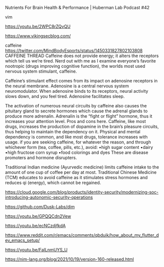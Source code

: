 Nutrients For Brain Health & Performance | Huberman Lab Podcast #42

vim

https://youtu.be/2WPC8rZQvQU


https://www.vikingsecblog.com/

caffeine
https://twitter.com/MindBodyEsports/status/1450331827802103808
CAFFEINE THREAD Caffeine does not provide energy; it alters the receptors which tell us we’re tired. Nerd out with me as I examine everyone’s favorite nootropic (drugs improving cognitive function), the worlds most used nervous system stimulant, caffeine.

Caffeine’s stimulant effect comes from its impact on adenosine receptors in the neural membrane. Adenosine is a central nervous system neuromodulator. When adenosine binds to its receptors, neural activity slows down, and you feel tired. Adenosine facilitates sleep.

The activation of numerous neural circuits by caffeine also causes the pituitary gland to secrete hormones which cause the adrenal glands to produce more adrenalin. Adrenalin is the “fight or flight” hormone, thus it increases your attention level. Pros and cons here.
Caffeine, like most drugs, increases the production of dopamine in the brain’s pleasure circuits, thus helping to maintain the dependency on it. Physical and mental dependency is common, and like most drugs, tolerance increases with usage.
if you are seeking caffeine, for whatever the reason, and through whichever form (tea, coffee, pills, etc.), avoid: •high sugar content •dairy •high fructose corn syrup •food colorings and dyes These are disease promoters and hormone disrupters.

Traditional Indian medicine (Ayurvedic medicine) limits caffeine intake to the amount of one cup of coffee per day at most. Traditional Chinese Medicine (TCM) educates to avoid caffeine as it stimulates stress hormones and reduces qi (energy), which cannot be regained.

https://cloud.google.com/blog/products/identity-security/modernizing-soc-introducing-autonomic-security-operations

https://github.com/Dusk-Labs/dim

https://youtu.be/GPQQCdn2Vew

https://youtu.be/ecNCzdjfkdA

https://www.reddit.com/r/emacs/comments/qbduik/how_about_my_flutter_dev_emacs_setup/

https://youtu.be/FaILnmUYS_U

https://nim-lang.org/blog/2021/10/19/version-160-released.html

